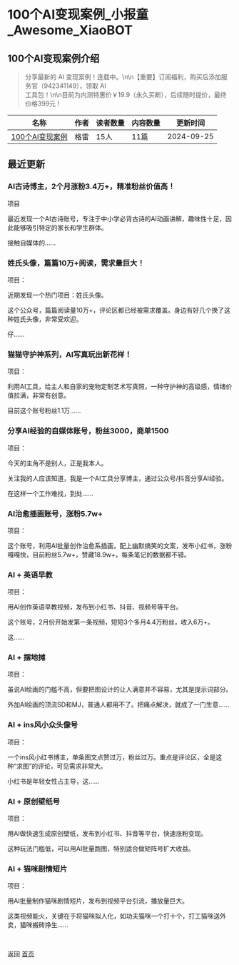 # 100个AI变现案例_小报童_Awesome_XiaoBOT

## 100个AI变现案例介绍
> 分享最新的 AI 变现案例！连载中。\n\n【重要】订阅福利，购买后添加服务官（942341149），领取 AI  
工具包！\n\n目前为内测特惠价￥19.9（永久买断），后续随时提价，最终价格399元！  
  


|名称|作者|读者数量|内容数量|更新时间|
|---|---|---|---|---|
|[100个AI变现案例](https://xiaobot.net/p/aimoney100?refer=9c3f1c95-a052-465a-9902-f6d75080262a)|格雷|15人|11篇|2024-09-25|

## 最近更新
### AI古诗博主，2个月涨粉3.4万+，精准粉丝价值高！

项目

最近发现一个AI古诗账号，专注于中小学必背古诗的AI动画讲解，趣味性十足，因此能够吸引特定的家长和学生群体。

接触自媒体的......

### 姓氏头像，篇篇10万+阅读，需求量巨大！

项目：

近期发现一个热门项目：姓氏头像。

这个公众号，篇篇阅读量10万+，评论区都已经被需求覆盖。身边有好几个换了这种姓氏头像，非常受欢迎。

仔......

### 猫猫守护神系列，AI写真玩出新花样！

项目：

利用AI工具，给主人和自家的宠物定制艺术写真照，一种守护神的高级感，情绪价值拉满，非常有创意。

目前这个账号粉丝1.1万......

### 分享AI经验的自媒体账号，粉丝3000，商单1500

项目：

今天的主角不是别人，正是我本人。

关注我的人应该知道，我是一个AI工具分享博主，通过公众号/抖音分享AI经验。

在这样一个工作难找，到处......

### AI治愈插画账号，涨粉5.7w+

项目：

这个账号，利用AI批量创作治愈系插画，配上幽默搞笑的文案，发布小红书，涨粉嘎嘎快，目前粉丝5.7w+，赞藏18.9w+，每条笔记的数据都不错。

### AI + 英语早教

项目：

用AI创作英语早教视频，发布到小红书、抖音、视频号等平台。

这个账号，2月份开始发第一条视频，短短3个多月4.4万粉丝，收入6万+。

这......

### AI + 摆地摊

项目：

虽说AI绘画的门槛不高，但要把图设计的让人满意并不容易，尤其是提示词部分。

外加AI绘画的顶流SD和MJ，普通人都用不了。把痛点解决，就成了一门生意......

### AI + ins风小众头像号

项目：

一个ins风小红书博主，单条图文点赞过万，粉丝过万。重点是评论区，全是这种“求图”的评论，可见需求非常大。

小红书是年轻女性占主导，这......

### AI + 原创壁纸号

项目：

用AI做快速生成原创壁纸，发布到小红书、抖音等平台，快速涨粉变现。

这种玩法门槛低，可以用AI批量跑图，特别适合做矩阵号扩大收益。

### AI + 猫咪剧情短片

项目：

用AI批量制作猫咪剧情短片，发布到视频平台引流，播放量巨大。

这类视频能火，关键在于将猫咪拟人化，如功夫猫咪一个打十个，打工猫咪送外卖，猫咪搬砖挣生......


<a href="https://github.com/Reno9527/awesome-xiaobot" style="color: white; text-decoration: none;">awesome-xiaobot</a>

返回 [首页](../README.md)
